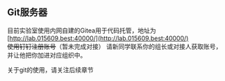 ## Git服务器
目前实验室使用内网自建的Gitea用于代码托管，地址为[http://lab.015609.best:40000/](http://lab.015609.best:40000/)  
~~使用钉钉注册账号~~（暂未完成对接）
请新同学联系你的组长或对接人获取账号，并让他把你加进对应组织中。

关于git的使用，请关注后续章节